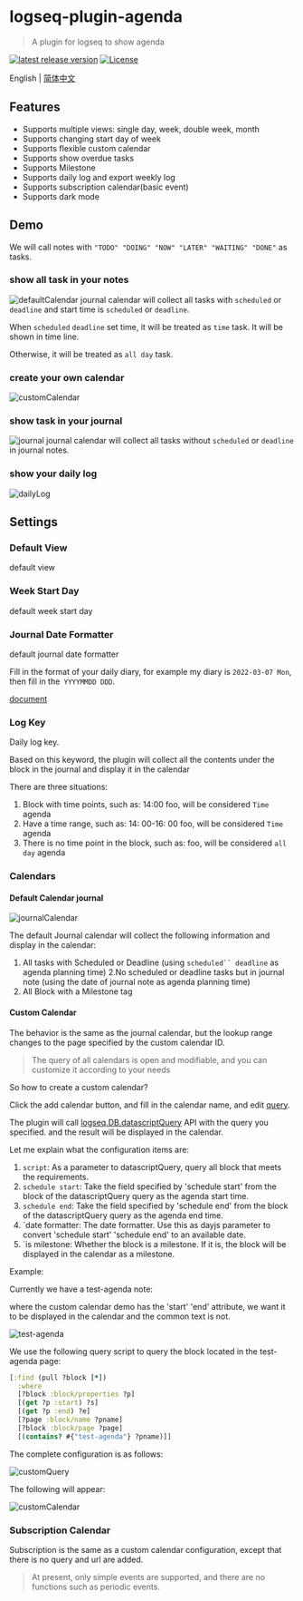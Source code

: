 # logseq-plugin-agenda
> A plugin for logseq to show agenda

[![latest release version](https://img.shields.io/github/v/release/haydenull/logseq-plugin-agenda)](https://github.com/haydenull/logseq-plugin-agenda/releases)
[![License](https://img.shields.io/github/license/haydenull/logseq-plugin-agenda?color=blue)](https://github.com/haydenull/logseq-plugin-agenda/blob/main/LICENSE)

English | [简体中文](./README-zh_CN.md)

## Features
- Supports multiple views: single day, week, double week, month
- Supports changing start day of week
- Supports flexible custom calendar
- Supports show overdue tasks
- Supports Milestone
- Supports daily log and export weekly log
- Supports subscription calendar(basic event)
- Supports dark mode

## Demo
We will call notes with `"TODO" "DOING" "NOW" "LATER" "WAITING" "DONE"` as tasks.
### show all task in your notes
![defaultCalendar](./screenshots/defaultCalendar.gif)
journal calendar will collect all tasks with `scheduled` or `deadline` and start time is `scheduled` or `deadline`.

When `scheduled` `deadline` set time, it will be treated as `time` task. It will be shown in time line.

Otherwise, it will be treated as `all day` task.

### create your own calendar
![customCalendar](./screenshots/customCalendar.gif)

### show task in your journal
![journal](./screenshots/journal.gif)
journal calendar will collect all tasks without `scheduled` or `deadline` in journal notes.

### show your daily log
![dailyLog](./screenshots/dailyLog.gif)

## Settings

### Default View
default view

### Week Start Day
default week start day

### Journal Date Formatter
default journal date formatter

Fill in the format of your daily diary, for example my diary is `2022-03-07 Mon`, then fill in the` YYYYMMDD DDD`.

[document](https://day.js.org/docs/en/display/format)

### Log Key
Daily log key.

Based on this keyword, the plugin will collect all the contents under the block in the journal and display it in the calendar

There are three situations:
1. Block with time points, such as: 14:00 foo, will be considered `Time` agenda
3. Have a time range, such as: 14: 00-16: 00 foo, will be considered `Time` agenda
2. There is no time point in the block, such as: foo, will be considered `all day` agenda

### Calendars

#### Default Calendar journal
![journalCalendar](./screenshots/JournalCalendar.png)

The default Journal calendar will collect the following information and display in the calendar:
1. All tasks with Scheduled or Deadline (using `scheduled`` deadline` as agenda planning time)
2.No scheduled or deadline tasks but in journal note
 (using the date of journal note as agenda planning time)
3. All Block with a Milestone tag

#### Custom Calendar
The behavior is the same as the journal calendar, but the lookup range changes to the page specified by the custom calendar ID.

> The query of all calendars is open and modifiable, and you can customize it according to your needs

So how to create a custom calendar?

Click the add calendar button, and fill in the calendar name, and edit [query](https://logseq.github.io/#/page/advanced%20queries).

The plugin will call [logseq.DB.datascriptQuery](https://logseq.github.io/plugins/interfaces/IDBProxy.html#datascriptQuery) API with the query you specified. and the result will be displayed in the calendar.

Let me explain what the configuration items are:
1. `script`: As a parameter to datascriptQuery, query all block that meets the requirements.
2. `schedule start`: Take the field specified by 'schedule start' from the block of the datascriptQuery query as the agenda start time.
3. `schedule end`: Take the field specified by 'schedule end' from the block of the datascriptQuery query as the agenda end time.
4. `date formatter: The date formatter. Use this as dayjs parameter to  convert 'schedule start' 'schedule end' to an available date.
5. `is milestone: Whether the block is a milestone. If it is, the block will be displayed in the calendar as a milestone.

Example:

Currently we have a test-agenda note:

where the custom calendar demo has the 'start' 'end' attribute, we want it to be displayed in the calendar and the common text is not.

![test-agenda](./screenshots/test-agenda.png)

We use the following query script to query the block located in the test-agenda page:

```clojure
[:find (pull ?block [*])
  :where
  [?block :block/properties ?p]
  [(get ?p :start) ?s]
  [(get ?p :end) ?e]
  [?page :block/name ?pname]
  [?block :block/page ?page]
  [(contains? #{"test-agenda"} ?pname)]]
```

The complete configuration is as follows:

![customQuery](./screenshots/customQuery.png)

The following will appear:

![customCalendar](./screenshots/customQueryCalendar.png)

### Subscription Calendar

Subscription is the same as a custom calendar configuration, except that there is no query and url are added.

> At present, only simple events are supported, and there are no functions such as periodic events.